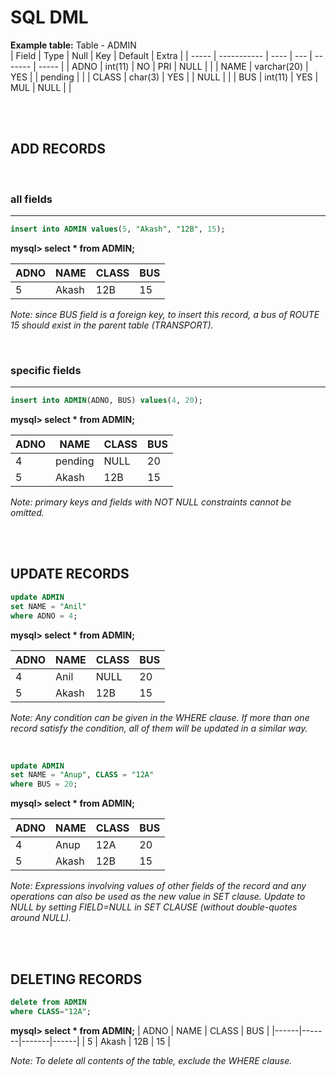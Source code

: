 # SQL DML

**Example table:** Table - ADMIN
<br>
| Field | Type | Null | Key | Default | Extra |
| ----- | ----------- | ---- | --- | ------- | ----- |
| ADNO | int(11) | NO | PRI | NULL | |
| NAME | varchar(20) | YES | | pending | |
| CLASS | char(3) | YES | | NULL | |
| BUS | int(11) | YES | MUL | NULL | |

<br><br>

## ADD RECORDS

<br>

### all fields

---

```sql
insert into ADMIN values(5, "Akash", "12B", 15);
```

**mysql> select \* from ADMIN;**

| ADNO | NAME  | CLASS | BUS |
| ---- | ----- | ----- | --- |
| 5    | Akash | 12B   | 15  |

_Note: since BUS field is a foreign key, to insert this record, a bus of ROUTE 15 should exist in the parent table (TRANSPORT)._

<br>

### specific fields

---

```sql
insert into ADMIN(ADNO, BUS) values(4, 20);
```

**mysql> select \* from ADMIN;**

| ADNO | NAME    | CLASS | BUS |
| ---- | ------- | ----- | --- |
| 4    | pending | NULL  | 20  |
| 5    | Akash   | 12B   | 15  |

_Note: primary keys and fields with NOT NULL constraints cannot be omitted._

<br><br>

## UPDATE RECORDS

```sql
update ADMIN
set NAME = "Anil"
where ADNO = 4;
```

**mysql> select \* from ADMIN;**

| ADNO | NAME  | CLASS | BUS |
| ---- | ----- | ----- | --- |
| 4    | Anil  | NULL  | 20  |
| 5    | Akash | 12B   | 15  |

_Note: Any condition can be given in the WHERE clause. If more than one record satisfy the condition, all of them will be updated in a similar way._

<br>

```sql
update ADMIN
set NAME = "Anup", CLASS = "12A"
where BUS = 20;
```

**mysql> select \* from ADMIN;**

| ADNO | NAME  | CLASS | BUS |
| ---- | ----- | ----- | --- |
| 4    | Anup  | 12A   | 20  |
| 5    | Akash | 12B   | 15  |

_Note: Expressions involving values of other fields of the record and any operations can also be used as the new value in SET clause. Update to NULL by setting FIELD=NULL in SET CLAUSE (without double-quotes around NULL)._

<br><br>

## DELETING RECORDS

```sql
delete from ADMIN
where CLASS="12A";
```

**mysql> select \* from ADMIN;**
| ADNO | NAME | CLASS | BUS |
|------|-------|-------|------|
| 5 | Akash | 12B | 15 |

_Note: To delete all contents of the table, exclude the WHERE clause._
